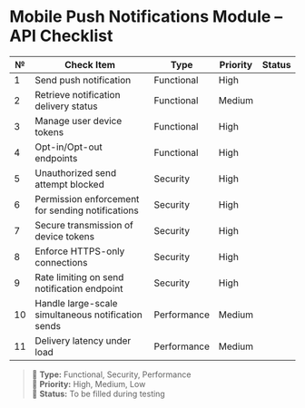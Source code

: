 # Mobile Push Notifications Module – API Checklist

| №  | Check Item                                             | Type        | Priority | Status |
|----|---------------------------------------------------------|-------------|----------|--------|
| 1  | Send push notification                                | Functional  | High     |        |
| 2  | Retrieve notification delivery status                 | Functional  | Medium   |        |
| 3  | Manage user device tokens                             | Functional  | High     |        |
| 4  | Opt-in/Opt-out endpoints                              | Functional  | High     |        |
| 5  | Unauthorized send attempt blocked                     | Security    | High     |        |
| 6  | Permission enforcement for sending notifications      | Security    | High     |        |
| 7  | Secure transmission of device tokens                  | Security    | High     |        |
| 8  | Enforce HTTPS-only connections                        | Security    | High     |        |
| 9  | Rate limiting on send notification endpoint           | Security    | High     |        |
| 10 | Handle large-scale simultaneous notification sends    | Performance | Medium   |        |
| 11 | Delivery latency under load                           | Performance | Medium   |        |

> 🔹 **Type:** Functional, Security, Performance  
> 🔸 **Priority:** High, Medium, Low  
> 🔘 **Status:** To be filled during testing